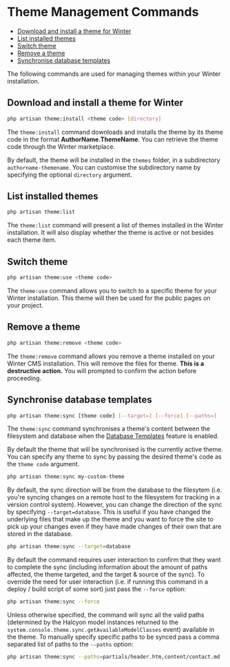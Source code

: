 # Theme Management Commands

- [Download and install a theme for Winter](#theme-install)
- [List installed themes](#theme-list)
- [Switch theme](#theme-use)
- [Remove a theme](#theme-remove)
- [Synchronise database templates](#theme-sync)

The following commands are used for managing themes within your Winter installation.

<a name="theme-install"></a>
## Download and install a theme for Winter

```bash
php artisan theme:install <theme code> [directory]
```

The `theme:install` command downloads and installs the theme by its theme code in the format **AuthorName.ThemeName**. You can retrieve the theme code through the Winter marketplace.

By default, the theme will be installed in the `themes` folder, in a subdirectory `authorname-themename`. You can customise the subdirectory name by specifying the optional `directory` argument.

<a name="theme-list"></a>
## List installed themes

```bash
php artisan theme:list
```

The `theme:list` command will present a list of themes installed in the Winter installation. It will also display whether the theme is active or not besides each theme item.

<a name="theme-use"></a>
## Switch theme

```bash
php artisan theme:use <theme code>
```

The `theme:use` command allows you to switch to a specific theme for your Winter installation. This theme will then be used for the public pages on your project.

<a name="theme-remove"></a>
## Remove a theme

```bash
php artisan theme:remove <theme code>
```

The `theme:remove` command allows you remove a theme installed on your Winter CMS installation. This will remove the files for theme. **This is a destructive action.** You will prompted to confirm the action before proceeding.

<a name="theme-sync"></a>
## Synchronise database templates

```bash
php artisan theme:sync [theme code] [--target=] [--force] [--paths=]
```

The `theme:sync` command synchronises a theme's content between the filesystem and database when the [Database Templates](../cms/themes#database-driven-themes) feature is enabled.

By default the theme that will be synchronised is the currently active theme. You can specify any theme to sync by passing the desired theme's code as the `theme code` argument.

```bash
php artisan theme:sync my-custom-theme
```

By default, the sync direction will be from the database to the filesytem (i.e. you're syncing changes on a remote host to the filesystem for tracking in a version control system). However, you can change the direction of the sync by specifying `--target=database`. This is useful if you have changed the underlying files that make up the theme and you want to force the site to pick up your changes even if they have made changes of their own that are stored in the database.

```bash
php artisan theme:sync --target=database
```

By default the command requires user interaction to confirm that they want to complete the sync (including information about the amount of paths affected, the theme targeted, and the target & source of the sync). To override the need for user interaction (i.e. if running this command in a deploy / build script of some sort) just pass the `--force` option:

```bash
php artisan theme:sync --force
```

Unless otherwise specified, the command will sync all the valid paths (determined by the Halcyon model instances returned to the `system.console.theme.sync.getAvailableModelClasses` event) available in the theme. To manually specify specific paths to be synced pass a comma separated list of paths to the `--paths` option:

```bash
php artisan theme:sync --paths=partials/header.htm,content/contact.md
```